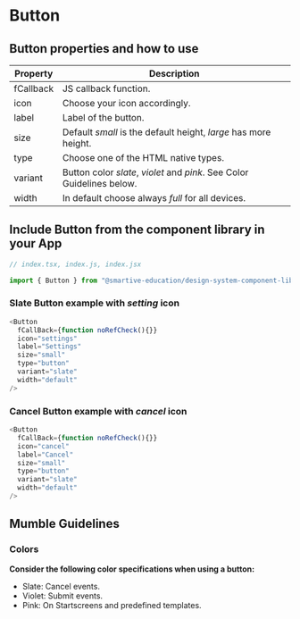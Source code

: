 # Button

## Button properties and how to use
| Property|Description|
|-|-|
|fCallback|JS callback function.|
|icon|Choose your icon accordingly.|
|label|Label of the button.|
|size|Default *small* is the default height, *large* has more height.|
|type|Choose one of the HTML native types.|
|variant|Button color *slate*, *violet* and *pink*. See Color Guidelines below.|
|width|In default choose always *full* for all devices.|

## Include Button from the component library in your App

```js
// index.tsx, index.js, index.jsx

import { Button } from "@smartive-education/design-system-component-library-yeahyeahyeah"
```

### **Slate** Button example with *setting* icon
```js
<Button
  fCallBack={function noRefCheck(){}}
  icon="settings"
  label="Settings"
  size="small"
  type="button"
  variant="slate"
  width="default"
/>
```

### Cancel Button example with *cancel* icon
```js
<Button
  fCallBack={function noRefCheck(){}}
  icon="cancel"
  label="Cancel"
  size="small"
  type="button"
  variant="slate"
  width="default"
/>
```

## Mumble Guidelines
### Colors
**Consider the following color specifications when using a button:**
- Slate: Cancel events.
- Violet: Submit events.
- Pink: On Startscreens and predefined templates.